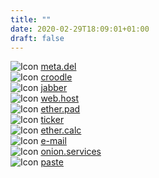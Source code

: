 ```yaml
---
title: ""
date: 2020-02-29T18:09:01+01:00
draft: false
---
```


<div class="flex items-center py-2 border-b">
    <img class="pr-2 w-10" src="/service-icons/meta_delete_beta80.png" alt="Icon">
    <a href="" class="text-l text-black font-bold">meta.del</a>
</div>
<div class="flex items-center py-2 border-b">
    <img class="pr-2 w-10" src="/service-icons/croodle_beta80.png" alt="Icon">
    <a href="" class="text-l text-black font-bold">croodle</a>
</div>
<div class="flex items-center py-2 border-b">
    <img class="pr-2 w-10" src="/service-icons/Jabber80.png" alt="Icon">
    <a href="" class="text-l text-black font-bold">jabber</a>
</div>
<div class="flex items-center py-2 border-b">
    <img class="pr-2 w-10" src="/service-icons/hosting80.png" alt="Icon">
    <a href="" class="text-l text-black font-bold">web.host</a>
</div>
<div class="flex items-center py-2 border-b">
    <img class="pr-2 w-10" src="/service-icons/pad80.png" alt="Icon">
    <a href="" class="text-l text-black font-bold">ether.pad</a>
</div>
<div class="flex items-center py-2 border-b">
    <img class="pr-2 w-10" src="/service-icons/Ticker80.png" alt="Icon">
    <a href="" class="text-l text-black font-bold">ticker</a>
</div>
<div class="flex items-center py-2 border-b">
    <img class="pr-2 w-10" src="/service-icons/ether_calc80.png" alt="Icon">
    <a href="" class="text-l text-black font-bold">ether.calc</a>
</div>
<div class="flex items-center py-2 border-b">
    <img class="pr-2 w-10" src="/service-icons/mail80.png" alt="Icon">
    <a href="" class="text-l text-black font-bold">e-mail</a>
</div>
<div class="flex items-center py-2 border-b">
    <img class="pr-2 w-10" src="/service-icons/onion_services80.png" alt="Icon">
    <a href="" class="text-l text-black font-bold">onion.services</a>
</div>
<div class="flex items-center py-2 border-b">
    <img class="pr-2 w-10" src="/service-icons/paste80.png" alt="Icon">
    <a href="" class="text-l text-black font-bold">paste</a>
</div>
